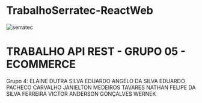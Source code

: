# TrabalhoSerratec-ReactWeb
![serratec](https://github.com/joe-higashii/space-invaders-app/assets/129689531/00af72d8-daba-48fb-85b5-785ab362a4fd)

# TRABALHO API REST - GRUPO 05 - ECOMMERCE
Grupo 4: 
ELAINE DUTRA SILVA 
EDUARDO ANGELO DA SILVA 
EDUARDO PACHECO CARVALHO 
JANIELTON MEDEIROS TAVARES 
NATHAN FELIPE DA SILVA FERREIRA 
VICTOR ANDERSON GONÇALVES WERNEK
